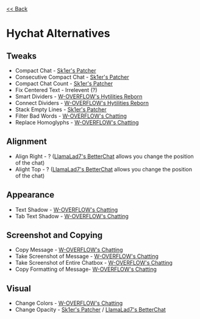 [<< Back](README.md)

# Hychat Alternatives

## Tweaks

- Compact Chat - [Sk1er's Patcher](https://sk1er.club/mods/patcher)
- Consecutive Compact Chat - [Sk1er's Patcher](https://sk1er.club/mods/patcher)
- Compact Chat Count - [Sk1er's Patcher](https://sk1er.club/mods/patcher)
- Fix Centered Text - Irrelevent (?)
- Smart Dividers - [W-OVERFLOW's Hytilities Reborn](https://github.com/W-OVERFLOW/Hytilities-Reborn)
- Connect Dividers - [W-OVERFLOW's Hytilities Reborn](https://github.com/W-OVERFLOW/Hytilities-Reborn)
- Stack Empty Lines - [Sk1er's Patcher](https://sk1er.club/mods/patcher)
- Filter Bad Words - [W-OVERFLOW's Chatting](https://github.com/W-OVERFLOW/Chatting)
- Replace Homoglyphs - [W-OVERFLOW's Chatting](https://github.com/W-OVERFLOW/Chatting)

## Alignment

- Align Right - ? ([LlamaLad7's BetterChat](https://www.curseforge.com/minecraft/mc-mods/better-chat/files/2918388/files/all?filter-game-version=2020709689%3A5806) allows you change the position of the chat)
- Alight Top - ? ([LlamaLad7's BetterChat](https://www.curseforge.com/minecraft/mc-mods/better-chat/files/2918388/files/all?filter-game-version=2020709689%3A5806) allows you change the position of the chat)

## Appearance

- Text Shadow - [W-OVERFLOW's Chatting](https://github.com/W-OVERFLOW/Chatting)
- Tab Text Shadow - [W-OVERFLOW's Chatting](https://github.com/W-OVERFLOW/Chatting)

## Screenshot and Copying

- Copy Message - [W-OVERFLOW's Chatting](https://github.com/W-OVERFLOW/Chatting)
- Take Screenshot of Message - [W-OVERFLOW's Chatting](https://github.com/W-OVERFLOW/Chatting)
- Take Screenshot of Entire Chatbox - [W-OVERFLOW's Chatting](https://github.com/W-OVERFLOW/Chatting)
- Copy Formatting of Message- [W-OVERFLOW's Chatting](https://github.com/W-OVERFLOW/Chatting)

## Visual

- Change Colors - [W-OVERFLOW's Chatting](https://github.com/W-OVERFLOW/Chatting)
- Change Opacity - [Sk1er's Patcher](https://sk1er.club/mods/patcher) / [LlamaLad7's BetterChat](https://www.curseforge.com/minecraft/mc-mods/better-chat/files/2918388/files/all?filter-game-version=2020709689%3A5806)
